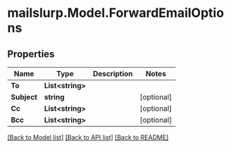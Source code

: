 
# mailslurp.Model.ForwardEmailOptions

## Properties

Name | Type | Description | Notes
------------ | ------------- | ------------- | -------------
**To** | **List&lt;string&gt;** |  | 
**Subject** | **string** |  | [optional] 
**Cc** | **List&lt;string&gt;** |  | [optional] 
**Bcc** | **List&lt;string&gt;** |  | [optional] 

[[Back to Model list]](../README.md#documentation-for-models)
[[Back to API list]](../README.md#documentation-for-api-endpoints)
[[Back to README]](../README.md)

